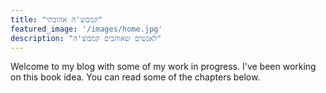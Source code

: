 ```yaml
---
title: "קמבוצ'ה אהובתי"
featured_image: '/images/home.jpg'
description: "לאנשים שאוהבים קמבוצ'ה"
---
```

Welcome to my blog with some of my work in progress. I've been working on this book idea. You can read some of the chapters below.
